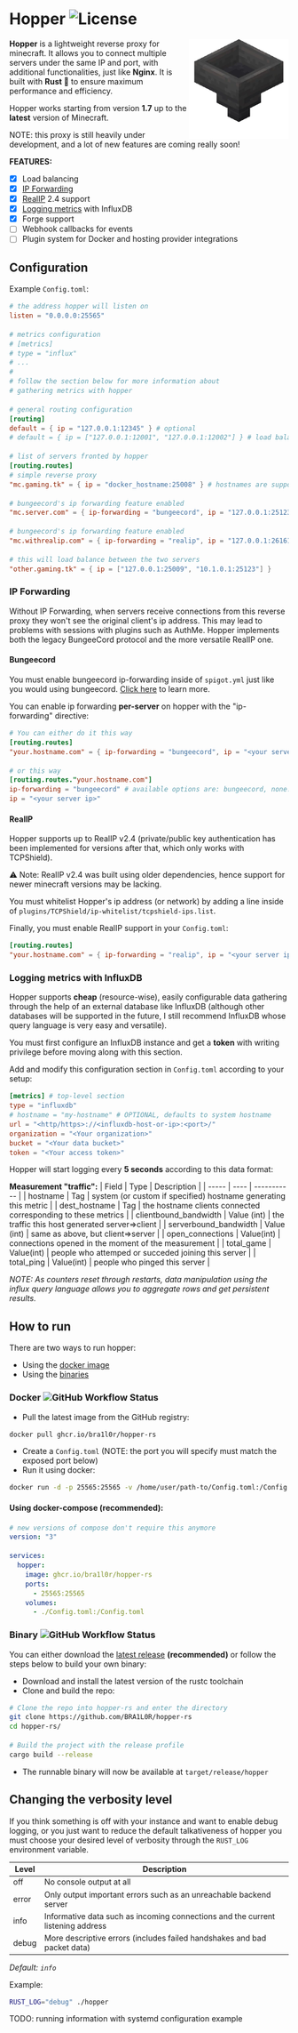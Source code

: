 # Hopper ![License](https://img.shields.io/github/license/BRA1L0R/hopper-rs?style=flat-square)

<img src="./.github/hopper.webp" align="right" width="180">

**Hopper** is a lightweight reverse proxy for minecraft. It allows you to connect multiple servers under the same IP and port, with additional functionalities, just like **Nginx**. It is built with **Rust 🦀** to ensure maximum performance and efficiency.

Hopper works starting from version **1.7** up to the **latest** version of Minecraft.

NOTE: this proxy is still heavily under development, and a lot of new features are coming really soon!

**FEATURES:**

- [x] Load balancing
- [x] [IP Forwarding](#ip-forwarding)
- [x] [RealIP](#realip) 2.4 support
- [x] [Logging metrics](#logging-metrics-with-influxdb) with InfluxDB
- [x] Forge support
- [ ] Webhook callbacks for events
- [ ] Plugin system for Docker and hosting provider integrations

## Configuration

Example `Config.toml`:

```toml
# the address hopper will listen on
listen = "0.0.0.0:25565"

# metrics configuration
# [metrics]
# type = "influx"
# ...
#
# follow the section below for more information about
# gathering metrics with hopper

# general routing configuration
[routing]
default = { ip = "127.0.0.1:12345" } # optional
# default = { ip = ["127.0.0.1:12001", "127.0.0.1:12002"] } # load balanced

# list of servers fronted by hopper
[routing.routes]
# simple reverse proxy
"mc.gaming.tk" = { ip = "docker_hostname:25008" } # hostnames are supported too!

# bungeecord's ip forwarding feature enabled
"mc.server.com" = { ip-forwarding = "bungeecord", ip = "127.0.0.1:25123" }

# bungeecord's ip forwarding feature enabled
"mc.withrealip.com" = { ip-forwarding = "realip", ip = "127.0.0.1:26161" }

# this will load balance between the two servers
"other.gaming.tk" = { ip = ["127.0.0.1:25009", "10.1.0.1:25123"] }
```

### IP Forwarding

Without IP Forwarding, when servers receive connections from this reverse proxy they won't see the original client's ip address. This may lead to problems with sessions with plugins such as AuthMe. Hopper implements both the legacy BungeeCord protocol and the more versatile RealIP one.

#### Bungeecord

You must enable bungeecord ip-forwarding inside of `spigot.yml` just like you would using bungeecord. [Click here](https://shockbyte.com/billing/knowledgebase/38/IP-Forwarding-in-BungeeCord.html) to learn more.

You can enable ip forwarding **per-server** on hopper with the "ip-forwarding" directive:

```toml
# You can either do it this way
[routing.routes]
"your.hostname.com" = { ip-forwarding = "bungeecord", ip = "<your server ip>" }

# or this way
[routing.routes."your.hostname.com"]
ip-forwarding = "bungeecord" # available options are: bungeecord, none. Defaults to none
ip = "<your server ip>"
```

#### RealIP

Hopper supports up to RealIP v2.4 (private/public key authentication has been implemented for versions after that, which only works with TCPShield).

⚠️ Note: RealIP v2.4 was built using older dependencies, hence support for newer minecraft versions may be lacking.

You must whitelist Hopper's ip address (or network) by adding a line inside of `plugins/TCPShield/ip-whitelist/tcpshield-ips.list`.

Finally, you must enable RealIP support in your `Config.toml`:

```toml
[routing.routes]
"your.hostname.com" = { ip-forwarding = "realip", ip = "<your server ip>" }
```

### Logging metrics with InfluxDB

Hopper supports **cheap** (resource-wise), easily configurable data gathering through the help of an external database like InfluxDB (although other databases will be supported in the future, I still recommend InfluxDB whose query language is very easy and versatile).

You must first configure an InfluxDB instance and get a **token** with writing privilege before moving along with this section.

Add and modify this configuration section in `Config.toml` according to your setup:

```toml
[metrics] # top-level section
type = "influxdb"
# hostname = "my-hostname" # OPTIONAL, defaults to system hostname
url = "<http/https>://<influxdb-host-or-ip>:<port>/"
organization = "<Your organization>"
bucket = "<Your data bucket>"
token = "<Your access token>"
```

Hopper will start logging every **5 seconds** according to this data format:

**Measurement "traffic":**
| Field | Type | Description |
| ----- | ---- | ----------- |
| hostname | Tag | system (or custom if specified) hostname generating this metric |
| dest_hostname | Tag | the hostname clients connected corresponding to these metrics |
| clientbound_bandwidth | Value (int) | the traffic this host generated server=>client |
| serverbound_bandwidth | Value (int) | same as above, but client=>server |
| open_connections | Value(int) | connections opened in the moment of the measurement |
| total_game | Value(int) | people who attemped or succeded joining this server |
| total_ping | Value(int) | people who pinged this server |

_NOTE: As counters reset through restarts, data manipulation using the influx query language allows you to aggregate rows and get persistent results._

## How to run

There are two ways to run hopper:

- Using the [docker image](#docker-)
- Using the [binaries](#binary-)

### Docker ![GitHub Workflow Status](https://img.shields.io/github/workflow/status/bra1l0r/hopper-rs/Docker%20build%20and%20registry%20push?label=Container%20Build&style=flat-square)

- Pull the latest image from the GitHub registry:

```sh
docker pull ghcr.io/bra1l0r/hopper-rs
```

- Create a `Config.toml` (NOTE: the port you will specify must match the exposed port below)
- Run it using docker:

```sh
docker run -d -p 25565:25565 -v /home/user/path-to/Config.toml:/Config.toml ghcr.io/bra1l0r/hopper-rs
```

#### Using docker-compose **(recommended)**:

```yaml
# new versions of compose don't require this anymore
version: "3"

services:
  hopper:
    image: ghcr.io/bra1l0r/hopper-rs
    ports:
      - 25565:25565
    volumes:
      - ./Config.toml:/Config.toml
```

### Binary ![GitHub Workflow Status](https://img.shields.io/github/workflow/status/bra1l0r/hopper-rs/Build%20and%20release%20on%20github?label=Artifact%20Release&style=flat-square)

You can either download the [latest release](https://github.com/BRA1L0R/hopper-rs/releases) **(recommended)** or follow the steps below to build your own binary:

- Download and install the latest version of the rustc toolchain
- Clone and build the repo:

```sh
# Clone the repo into hopper-rs and enter the directory
git clone https://github.com/BRA1L0R/hopper-rs
cd hopper-rs/

# Build the project with the release profile
cargo build --release
```

- The runnable binary will now be available at `target/release/hopper`

## Changing the verbosity level

If you think something is off with your instance and want to enable debug logging, or you just want to reduce the default talkativeness of hopper you must choose your desired level of verbosity through the `RUST_LOG` environment variable.

| Level | Description                                                                     |
| ----- | ------------------------------------------------------------------------------- |
| off   | No console output at all                                                        |
| error | Only output important errors such as an unreachable backend server              |
| info  | Informative data such as incoming connections and the current listening address |
| debug | More descriptive errors (includes failed handshakes and bad packet data)        |

_Default: `info`_

Example:

```sh
RUST_LOG="debug" ./hopper
```

TODO: running information with systemd configuration example
